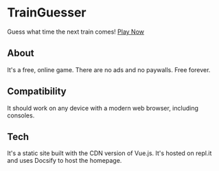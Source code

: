 # TrainGuesser
Guess what time the next train comes!
[Play Now](https://trainguesser.samuelsharp.com/play.html)
## About
It's a free, online game. There are no ads and no paywalls. Free forever.
## Compatibility
It should work on any device with a modern web browser, including consoles.
## Tech
It's a static site built with the CDN version of Vue.js. It's hosted on repl.it and uses Docsify to host the homepage.